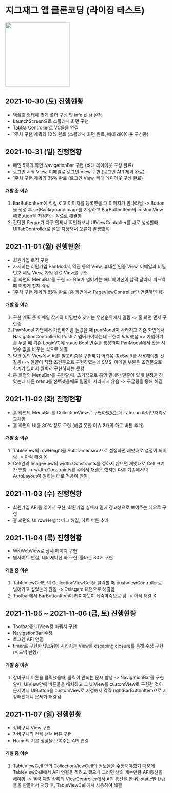 # 지그재그 앱 클론코딩 (라이징 테스트)
<img src="https://user-images.githubusercontent.com/61138164/139539071-10d09d8d-0664-4331-adb7-1b10ec9a3a88.jpeg" width="200" height="200"/>

## 2021-10-30 (토) 진행현황
- 템플릿 형태에 맞게 폴더 구성 및 info.plist 설정
- LaunchScreen으로 스플래시 화면 구현
- TabBarController로 VC들을 연결
- 1주차 구현 계획의 10% 완료 (스플래시 화면 완료, 뼈대 레이아웃 구성중) 

## 2021-10-31 (일) 진행현황
- 메인 5개의 화면 NavigationBar 구현 (뼈대 레이아웃 구성 완료)
- 로그인 시작 View, 이메일로 로그인 View 구현 (로그인 API 제외 완료)
- 1주차 구현 계획의 35% 완료 (로그인 View, 뼈대 레이아웃 구성 완료)
#### 개발 중 이슈 
1. BarButtonItem에 직접 로고 이미지를 등록했을 때 이미지가 안나타남 -> Button을 생성 후 setBackgroundImage를 지정하고 BarButtonItem의 customView에 Button을 지정하는 식으로 해결함
2. 간단한 Segue가 자꾸 안되서 확인해보니 UIViewController를 새로 생성할때 UITabController로 잘못 지정해서 오류가 발생했음

## 2021-11-01 (월) 진행현황
- 회원가입 로직 구현
- 자세히는 회원가입 PanModal, 약관 동의 View, 휴대폰 인증 View, 이메일과 비밀번호 세팅 View, 가입 완료 View를 구현
- 홈 화면의 MenuBar를 구현 => Bar가 넘어가는 애니메이션이 살짝 달라서 피드백 때 어떻게 할지 결정
- 1주차 구현 계획의 85% 완료 (홈 화면에서 PageViewController만 연결하면 됨)
#### 개발 중 이슈 
1. 구현 계획 중 이메일 찾기와 비밀번호 찾기는 우선순위에서 밀림 -> 홈 화면 먼저 구현중
2. PanModal 화면에서 가입하기를 눌렀을 때 panModal이 사라지고 기존 화면에서 NavigationController의 Push로 넘어가야하는데 구현이 막막했음
=> 가입하기를 누를 때 기존 LoginVC에 static Bool 변수를 생성하여 PanModal에서 왔을 시 변수 값을 바꾸는 식으로 해결
3. 약관 동의 View에서 버튼 알고리즘을 구현하기 어려움 (RxSwift를 사용해야할 것 같음) -> 일일이 직접 조건문으로 구현하였는데 SMS, 이메일 부분은 조건문으로 한계가 있어서 완벽히 구현하지는 못함
4. 홈 화면의 MenuBar를 구현할 때, 초기값으로 홈의 밑에만 밑줄이 있게 설정을 하였는데 다른 menu를 선택했을때도 밑줄이 사라지지 않음 -> 구글링을 통해 해결

## 2021-11-02 (화) 진행현황
- 홈 화면의 MenuBar를 CollectionView로 구현하였었는데 Tabman 라이브러리로 교체함
- 홈 화면의 UI를 80% 정도 구현 (해결 못한 이슈 2개와 하트 버튼 추가)

#### 개발 중 이슈 
1. TableView의 rowHeight을 AutoDimension으로 설정하면 제멋대로 설정이 되버림 -> 아직 해결 X
2. Cell안의 ImageView의 width Constraints를 정하지 않으면 제멋대로 Cell 크기가 변함 -> width Constraints를 주어서 해결은 했지만 다른 기종에서의 AutoLayout이 원하는 대로 적용이 안됨

## 2021-11-03 (수) 진행현황
- 회원가입 API를 엮어서 구현, 회원가입 실패시 밑에 경고창으로 보여주는 식으로 구현
- 홈 화면의 UI rowHeight 버그 해결, 하트 버튼 추가

## 2021-11-04 (목) 진행현황
- WKWebView로 상세 페이지 구현
- 웹사이트 연결, 네비게이션 바 구현, 툴바는 80% 구현

#### 개발 중 이슈 
1. TableViewCell안의 CollectionViewCell을 클릭할 때 pushViewController로 넘어가고 싶었는데 안됨 -> Delegate 패턴으로 해결함
2. Toolbar에서 BarButtonItem이 레이아웃이 뒤죽박죽으로 됨 -> 아직 해결 X

## 2021-11-05 ~ 2021-11-06 (금, 토) 진행현황
- Toolbar를 UIView로 바꿔서 구현
- NavigationBar 수정
- 로그인 API 연결
- timer로 구현한 몇초뒤에 사라지는 View를 escaping closure를 통해 수정 구현(피드백 반영)

#### 개발 중 이슈 
1. 장바구니 버튼을 클릭했을때, 클릭이 안되는 문제 발생 -> NavigationBar를 구현할때, UIView안에 버튼들을 배치하고 그 UIView를 customView로 구현한 것이 문제여서 UIButton을 customView로 지정해서 각각 rightBarButtonItem으로 지정해줬더니 문제가 해결됨

## 2021-11-07 (일) 진행현황
- 장바구니 View 구현
- 장바구니의 전체 선택 버튼 구현
- Home의 기본 상품을 보여주는 API 연결

#### 개발 중 이슈 
1. TableViewCell 안의 CollectionViewCell의 정보들을 수정해야했기 때문에 TableViewCell에서 API 연결을 하려고 했으나 그러면 셀의 개수만큼 API통신을 해야함 -> 결국 제일 상위의 ViewController에서 API 통신을 한 뒤, static한 List들을 만들어서 저장 후, TableViewCell에서 사용하여 해결

